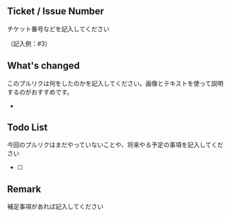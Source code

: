 ## Ticket / Issue Number

チケット番号などを記入してください

（記入例：#3）

## What's changed

このプルリクは何をしたのかを記入してください。画像とテキストを使って説明するのがおすすめです。

* 

## Todo List

今回のプルリクはまだやっていないことや、将来やる予定の事項を記入してください

- [ ] 

## Remark

補足事項があれば記入してください
